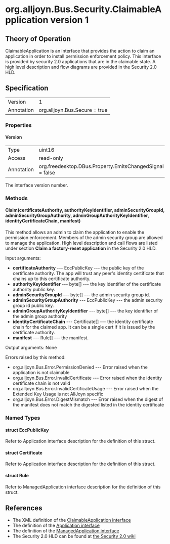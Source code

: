 # org.alljoyn.Bus.Security.ClaimableApplication version 1


## Theory of Operation

ClaimableApplication is an interface that provides the action to claim an
application in order to install permission enforcement policy. This interface
is provided by security 2.0 applications that are in the claimable state.  A
high level description and flow diagrams are provided in the Security 2.0 HLD.

## Specification

|                       |                                     |
|-----------------------|-------------------------------------|
| Version               | 1                                   |
| Annotation            | org.alljoyn.Bus.Secure = true       |

### Properties

#### Version

|            |                                                          |
|------------|----------------------------------------------------------|
| Type       | uint16                                                   |
| Access     | read-only                                                |
| Annotation | org.freedesktop.DBus.Property.EmitsChangedSignal = false |

The interface version number.

### Methods

#### Claim(certificateAuthority, authorityKeyIdentifier, adminSecurityGroupId, adminSecurityGroupAuthority, adminGroupAuthorityKeyIdentifier, identityCertificateChain, manifest)

This method allows an admin to claim the application to enable the permission
enforcement. Members of the admin security group are allowed
to manage the application. High level description and call flows are listed
under section **Claim a factory-reset application** in the Security 2.0 HLD.

Input arguments:

  * **certificateAuthority** --- EccPublicKey --- the public key of the
certificate authority. The app will trust any peer's identity certificate
that chains up to this certificate authority.
  * **authorityKeyIdentifier** --- byte[] --- the key identifier of the
certificate authority public key.
  * **adminSecurityGroupId** --- byte[] --- the admin security group id.
  * **adminSecurityGroupAuthority** --- EccPublicKey --- the admin security group id public key.
  * **adminGroupAuthorityKeyIdentifier** --- byte[] --- the key identifier of the admin group authority
  * **identityCertificateChain** --- Certificate[] --- the identity certificate
  chain for the claimed app.  It can be a single cert if it is issued by the
  certificate authority.
  * **manifest** --- Rule[] --- the manifest.

Output arguments: None

Errors raised by this method:

  * org.alljoyn.Bus.Error.PermissionDenied --- Error raised when the
  application is not claimable
  * org.alljoyn.Bus.Error.InvalidCertificate --- Error raised when the identity
  certificate chain is not valid
  * org.alljoyn.Bus.Error.InvalidCertificateUsage --- Error raised when the
  Extended Key Usage is not AllJoyn specific
  * org.alljoyn.Bus.Error.DigestMismatch --- Error raised when the digest of
  the manifest does not match the digested listed in the identity certificate


### Named Types

#### struct EccPublicKey

Refer to Application interface description for the definition of this struct.

#### struct Certificate

Refer to Application interface description for the definition of this struct.

#### struct Rule

Refer to ManagedApplication interface description for the definition of this struct.

## References

  * The XML definition of the [ClaimableApplication interface](ClaimableApplication-v1.xml)
  * The definition of the [Application interface](Application-v1.md)
  * The definition of the [ManagedApplication interface](ManagedApplication-v1.md)
  * The Security 2.0 HLD can be found at [the Security 2.0 wiki](https://wiki.allseenalliance.org/core/security_enhancements)
